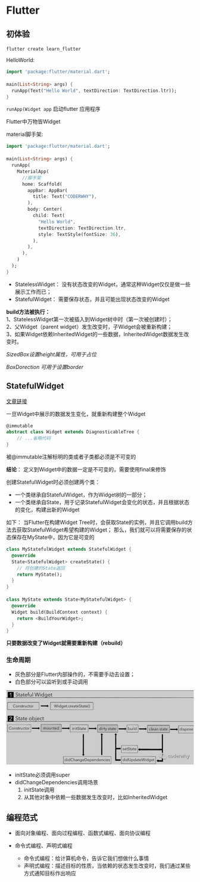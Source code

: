 # Flutter

## 初体验

`flutter create learn_flutter`

HelloWorld:

```dart
import 'package:flutter/material.dart';

main(List<String> args) {
  runApp(Text("Hello World", textDirection: TextDirection.ltr));
}
```

`runApp(Widget app` 启动flutter 应用程序

Flutter中万物皆Widget

material脚手架:

```dart
import 'package:flutter/material.dart';

main(List<String> args) {
  runApp(
    MaterialApp(
      //脚手架
      home: Scaffold(
        appBar: AppBar(
          title: Text("CODERWHY"),
        ),
        body: Center(
          child: Text(
            "Hello World",
            textDirection: TextDirection.ltr,
            style: TextStyle(fontSize: 36),
          ),
        ),
      ),
    )
  );
}
```

- StatelessWidget： 没有状态改变的Widget，通常这种Widget仅仅是做一些展示工作而已；
- StatefulWidget： 需要保存状态，并且可能出现状态改变的Widget

**build方法被执行：**  
1、StatelessWidget第一次被插入到Widget树中时（第一次被创建时）；  
2、父Widget（parent widget）发生改变时，子Widget会被重新构建；  
3、如果Widget依赖InheritedWidget的一些数据，InheritedWidget数据发生改变时。

*SizedBox设置height属性，可用于占位* 

*BoxDorection 可用于设置border*

## StatefulWidget

[文章链接](https://mp.weixin.qq.com/s?__biz=Mzg5MDAzNzkwNA==&mid=2247483705&idx=1&sn=56693bb8b23f41757db48df93aae6866&chksm=cfe3f2c6f8947bd097f63f280de61f7b5634d71332f75679923ea4fceeb6f7c31885f0a26f77&scene=178&cur_album_id=1566028536430247937#rd)

一旦Widget中展示的数据发生变化，就重新构建整个Widget

```dart
@immutable
abstract class Widget extends DiagnosticableTree {
    // ...省略代码
}
```

被@immutable注解标明的类或者子类都必须是不可变的

**结论**： 定义到Widget中的数据一定是不可变的，需要使用final来修饰

创建StatefulWidget时必须创建两个类：

- 一个类继承自StatefulWidget，作为Widget树的一部分；
- 一个类继承自State，用于记录StatefulWidget会变化的状态，并且根据状态的变化，构建出新的Widget

如下：
当Flutter在构建Widget Tree时，会获取State的实例，并且它调用build方法去获取StatefulWidget希望构建的Widget；
那么，我们就可以将需要保存的状态保存在MyState中，因为它是可变的

```dart
class MyStatefulWidget extends StatefulWidget {
  @override
  State<StatefulWidget> createState() {
    // 将创建的State返回
    return MyState();
  }
}

class MyState extends State<MyStatefulWidget> {
  @override
  Widget build(BuildContext context) {
    return <BuildYourWidget>;
  }
}
```

**只要数据改变了Widget就需要重新构建（rebuild）**

###  生命周期

- 灰色部分是Flutter内部操作的，不需要手动去设置；
- 白色部分可以监听到或手动调用

![生命周期](../attachment/../../attachment/flutter_lifecycle_simple.png)

- initState必须调用super
- didChangeDependencies调用场景
  1. initState调用
  2. 从其他对象中依赖一些数据发生改变时，比如InheritedWidget

## 编程范式

- 面向对象编程、面向过程编程、函数式编程、面向协议编程

- 命令式编程、声明式编程

  - 命令式编程：给计算机命令，告诉它我们想做什么事情
  - 声明式编程：描述目标的性质，当依赖的状态发生改变时，我们通过某些方式通知目标作出响应
